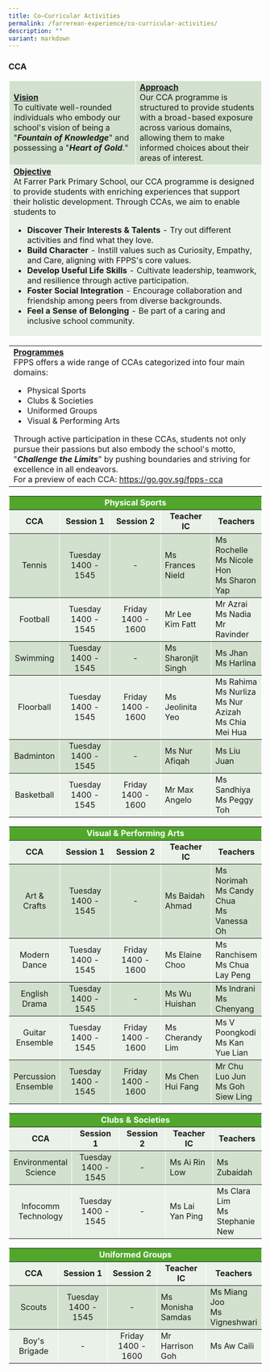 ```yaml
---
title: Co–Curricular Activities
permalink: /farrerean-experience/co-curricular-activities/
description: ""
variant: markdown
---
```

<h3>CCA</h3>
<font size="3">
<table border="1" style="width: 100%; border-collapse: collapse; border-style: solid; border-color: white;">
<tbody>
<tr>
<td bgcolor="d2e1ce" style="width: 50%; border: 1px solid white;"><span style="text-decoration: underline;"><strong>Vision</strong></span><br>
To cultivate well-rounded individuals who embody our school's vision of being a "<em><strong>Fountain of Knowledge</strong></em>" and possessing a "<em><strong>Heart of Gold</strong></em>."
</td>
<td bgcolor="d2e1ce" style="width: 50%; border: 1px solid white;"><span style="text-decoration: underline;"><strong>Approach</strong></span><br>
Our CCA programme is structured to provide students with a broad-based exposure across various domains, allowing them to make informed choices about their areas of interest.
</td>
</tr>
<tr>
<td bgcolor="eaf1e9" colspan="2" style="width: 100%;  border: 1px solid white;"><span style="text-decoration: underline;"><strong>Objective</strong></span><br>
At Farrer Park Primary School, our CCA programme is designed to provide students with enriching experiences that support their holistic development. Through CCAs, we aim to enable students to
<ul>
<li style="font-size:16px"><strong>Discover Their Interests &amp; Talents</strong>&nbsp;- Try out different activities and find what they love.</li>
<li style="font-size:16px"><strong>Build Character</strong>&nbsp;- Instill values such as Curiosity, Empathy, and Care, aligning with FPPS's core values.</li>
<li style="font-size:16px"><strong>Develop Useful Life Skills</strong>&nbsp;- Cultivate leadership, teamwork, and resilience through active participation.</li>
<li style="font-size:16px"><strong>Foster Social Integration</strong>&nbsp;- Encourage collaboration and friendship among peers from diverse backgrounds.</li>
<li style="font-size:16px"><strong>Feel a Sense of Belonging</strong>&nbsp;- Be part of a caring and inclusive school community.</li>
</ul>
</td>
</tr>
</tbody>
</table>
<table border="1" style="width: 100%; border-collapse: collapse; border-style: solid; border-color: white;">
<tbody>
<tr>
<td style="width: 100%;">
<span style="text-decoration: underline;"><strong>Programmes</strong></span><br>FPPS offers a wide range of CCAs categorized into four main domains:<strong><br></strong>
<ul>
<li style="font-size:16px">Physical Sports</li>
<li style="font-size:16px">Clubs &amp; Societies</li>
<li style="font-size:16px">Uniformed Groups</li>
<li style="font-size:16px">Visual &amp; Performing Arts</li>
</ul>
Through active participation in these CCAs, students not only pursue their passions but also embody the school's motto, "<em><strong>Challenge the Limits</strong></em>" by pushing boundaries and striving for excellence in all endeavors. <br>For a preview of each CCA: <a target="_blank" href="https://go.gov.sg/fpps-cca">https://go.gov.sg/fpps-cca</a></td>
</tr>
</tbody>
</table>
<table border="1" style="width: 100%; border-collapse: collapse; border-style: solid; border-color: white;">
<tbody>
<tr>
<td bgcolor="51a72c" colspan="5" style="width: 20%; text-align: center;"><span style="color: #ffffff;"><strong>Physical Sports</strong></span></td>
</tr>
<tr bgcolor="eaf1e9">
<td style="width: 20%; text-align: center;"><strong>CCA</strong></td>
<td style="width: 20%; text-align: center;"><strong>Session 1</strong></td>
<td style="width: 20%; text-align: center;"><strong>Session 2</strong></td>
<td style="width: 20%; text-align: center;"><strong>Teacher IC</strong></td>
<td style="width: 20%; text-align: center;"><strong>Teachers</strong></td>
</tr>
<tr bgcolor="d2e1ce">
<td style="width: 20%; text-align: center; vertical-align: middle;">Tennis</td>
<td style="width: 20%; text-align: center; vertical-align: middle;">Tuesday<br>1400 - 1545</td>
<td style="width: 20%; text-align: center; vertical-align: middle;">-</td>
<td style="width: 20%; vertical-align: middle;">Ms Frances Nield</td>
<td style="width: 20%; vertical-align: middle;">Ms Rochelle<br>Ms Nicole Hon<br>Ms Sharon Yap</td>
</tr>
<tr bgcolor="eaf1e9">
<td style="width: 20%; text-align: center; vertical-align: middle;">Football</td>
<td style="width: 20%; text-align: center; vertical-align: middle;">Tuesday<br>1400 - 1545</td>
<td style="width: 20%; text-align: center; vertical-align: middle;">Friday<br>1400 - 1600</td>
<td style="width: 20%; vertical-align: middle;">Mr Lee Kim Fatt</td>
<td style="width: 20%; vertical-align: middle;">Mr Azrai<br>Ms Nadia<br>Mr Ravinder</td>
</tr>
 <tr bgcolor="d2e1ce">
<td style="width: 20%; text-align: center; vertical-align: middle;">Swimming</td>
<td style="width: 20%; text-align: center; vertical-align: middle;">Tuesday<br>1400 - 1545</td>
<td style="width: 20%; text-align: center; vertical-align: middle;">-</td>
<td style="width: 20%; vertical-align: middle;">Ms Sharonjit Singh</td>
<td style="width: 20%; vertical-align: middle;">Ms Jhan<br>Ms Harlina</td>
</tr>
<tr bgcolor="eaf1e9">
<td style="width: 20%; text-align: center; vertical-align: middle;">Floorball</td>
<td style="width: 20%; text-align: center; vertical-align: middle;">Tuesday<br>1400 - 1545</td>
<td style="width: 20%; text-align: center; vertical-align: middle;">Friday<br>1400 - 1600</td>
<td style="width: 20%; vertical-align: middle;">Ms Jeolinita Yeo</td>
<td style="width: 20%; vertical-align: middle;">Ms Rahima<br>Ms Nurliza<br>Ms Nur Azizah<br>Ms Chia Mei Hua</td>
</tr>
<tr bgcolor="d2e1ce">
<td style="width: 20%; text-align: center; vertical-align: middle;">Badminton</td>
<td style="width: 20%; text-align: center; vertical-align: middle;">Tuesday<br>1400 - 1545</td>
<td style="width: 20%; text-align: center; vertical-align: middle;">-</td>
<td style="width: 20%; vertical-align: middle;">Ms Nur Afiqah</td>
<td style="width: 20%; vertical-align: middle;">Ms Liu Juan</td>
</tr>
<tr bgcolor="eaf1e9">
<td style="width: 20%; text-align: center; vertical-align: middle;">Basketball</td>
<td style="width: 20%; text-align: center; vertical-align: middle;">Tuesday<br>1400 - 1545</td>
<td style="width: 20%; text-align: center; vertical-align: middle;">Friday<br>1400 - 1600</td>
<td style="width: 20%; vertical-align: middle;">Mr Max Angelo</td>
<td style="width: 20%;">Ms Sandhiya<br>Ms Peggy Toh</td>
</tr>
</tbody>
</table>
<table border="1" style="width: 100%; border-collapse: collapse; border-style: solid; border-color: white;">
<tbody>
<tr>
<td bgcolor="51a72c" colspan="5" style="width: 20%; text-align: center;"><span style="color: #ffffff;"><strong>Visual &amp; Performing Arts</strong></span></td>
</tr>
<tr bgcolor="eaf1e9">
<td style="width: 20%; text-align: center;"><strong>CCA</strong></td>
<td style="width: 20%; text-align: center;"><strong>Session 1</strong></td>
<td style="width: 20%; text-align: center;"><strong>Session 2</strong></td>
<td style="width: 20%; text-align: center;"><strong>Teacher IC</strong></td>
<td style="width: 20%; text-align: center;"><strong>Teachers</strong></td>
</tr>
<tr bgcolor="d2e1ce">
<td style="width: 20%; text-align: center; vertical-align: middle;">Art &amp; Crafts</td>
<td style="width: 20%; text-align: center; vertical-align: middle;">Tuesday<br>1400 - 1545</td>
<td style="width: 20%; text-align: center; vertical-align: middle;">-</td>
<td style="width: 20%; vertical-align: middle;">Ms Baidah Ahmad</td>
<td style="width: 20%;">Ms Norimah<br>Ms Candy Chua<br>Ms Vanessa Oh</td>
</tr>
<tr bgcolor="eaf1e9">
<td style="width: 20%; text-align: center; vertical-align: middle;">Modern Dance</td>
<td style="width: 20%; text-align: center; vertical-align: middle;">Tuesday<br>1400 - 1545</td>
<td style="width: 20%; text-align: center; vertical-align: middle;">Friday<br>1400 - 1600</td>
<td style="width: 20%; vertical-align: middle;">Ms Elaine Choo</td>
<td style="width: 20%; vertical-align: middle;">Ms Ranchisem<br>Ms Chua Lay Peng</td>
</tr>
<tr bgcolor="d2e1ce">
<td style="width: 20%; text-align: center; vertical-align: middle;">English Drama</td>
<td style="width: 20%; text-align: center; vertical-align: middle;">Tuesday<br>1400 - 1545</td>
<td style="width: 20%; text-align: center; vertical-align: middle;">-</td>
<td style="width: 20%; vertical-align: middle;">Ms Wu Huishan</td>
<td style="width: 20%; vertical-align: middle;">Ms Indrani<br>Ms Chenyang</td>
</tr>
<tr bgcolor="eaf1e9">
<td style="width: 20%; text-align: center; vertical-align: middle;">Guitar Ensemble</td>
<td style="width: 20%; text-align: center; vertical-align: middle;">Tuesday<br>1400 - 1545</td>
<td style="width: 20%; text-align: center; vertical-align: middle;">Friday<br>1400 - 1600</td>
<td style="width: 20%; vertical-align: middle;">Ms Cherandy Lim</td>
<td style="width: 20%; vertical-align: middle;">Ms V Poongkodi<br>Ms Kan Yue Lian</td>
</tr>
<tr bgcolor="d2e1ce">
<td style="width: 20%; text-align: center; vertical-align: middle;">Percussion Ensemble</td>
<td style="width: 20%; text-align: center; vertical-align: middle;">Tuesday<br>1400 - 1545</td>
<td style="width: 20%; text-align: center; vertical-align: middle;">Friday<br>1400 - 1600</td>
<td style="width: 20%; vertical-align: middle;">Ms Chen Hui Fang</td>
<td style="width: 20%; vertical-align: middle;">Mr Chu Luo Jun<br>Ms Goh Siew Ling</td>
</tr>
</tbody>
</table>
<table border="1" style="width: 100%; border-collapse: collapse; border-style: solid; border-color: white;">
<tbody>
<tr>
<td bgcolor="51a72c" colspan="5" style="width: 20%; text-align: center;"><span style="color: #ffffff;"><strong>Clubs &amp; Societies</strong></span></td>
</tr>
<tr bgcolor="eaf1e9">
<td style="width: 20%; text-align: center;"><strong>CCA</strong></td>
<td style="width: 20%; text-align: center;"><strong>Session 1</strong></td>
<td style="width: 20%; text-align: center;"><strong>Session 2</strong></td>
<td style="width: 20%; text-align: center;"><strong>Teacher IC</strong></td>
<td style="width: 20%; text-align: center;"><strong>Teachers</strong></td>
</tr>
<tr bgcolor="d2e1ce">
<td style="width: 20%; text-align: center; vertical-align: middle;">Environmental Science</td>
<td style="width: 20%; text-align: center; vertical-align: middle;">Tuesday<br>1400 - 1545</td>
<td style="width: 20%; text-align: center; vertical-align: middle;">-</td>
<td style="width: 20%; vertical-align: middle;">Ms Ai Rin Low</td>
<td style="width: 20%; vertical-align: middle;">Ms Zubaidah</td>
</tr>
<tr bgcolor="eaf1e9">
<td style="width: 20%; text-align: center; vertical-align: middle;">Infocomm Technology</td>
<td style="width: 20%; text-align: center; vertical-align: middle;">Tuesday<br>1400 - 1545</td>
<td style="width: 20%; text-align: center; vertical-align: middle;">-</td>
<td style="width: 20%; vertical-align: middle;">Ms Lai Yan Ping</td>
<td style="width: 20%;">Ms Clara Lim<br>Ms Stephanie New</td>
</tr>
</tbody>
</table>
<table border="1" style="width: 100%; border-collapse: collapse; border-style: solid; border-color: white;">
<tbody>
<tr>
<td bgcolor="51a72c" colspan="5" style="width: 20%; text-align: center;"><span style="color: #ffffff;"><strong>Uniformed Groups</strong></span></td>
</tr>
<tr bgcolor="eaf1e9">
<td style="width: 20%; text-align: center;"><strong>CCA</strong></td>
<td style="width: 20%; text-align: center;"><strong>Session 1</strong></td>
<td style="width: 20%; text-align: center;"><strong>Session 2</strong></td>
<td style="width: 20%; text-align: center;"><strong>Teacher IC</strong></td>
<td style="width: 20%; text-align: center;"><strong>Teachers</strong></td>
</tr>
<tr bgcolor="d2e1ce">
<td style="width: 20%; text-align: center; vertical-align: middle;">Scouts</td>
<td style="width: 20%; text-align: center; vertical-align: middle;">Tuesday<br>1400 - 1545</td>
<td style="width: 20%; text-align: center; vertical-align: middle;">-</td>
<td style="width: 20%; vertical-align: middle;">Ms Monisha Samdas</td>
<td style="width: 20%; vertical-align: middle;">Ms Miang Joo<br>Ms Vigneshwari</td>
</tr>
<tr bgcolor="eaf1e9">
<td style="width: 20%; text-align: center; vertical-align: middle;">Boy's Brigade</td>
<td style="width: 20%; text-align: center; vertical-align: middle;">-</td>
<td style="width: 20%; text-align: center; vertical-align: middle;">Friday<br>1400 - 1600</td>
<td style="width: 20%; vertical-align: middle;">Mr Harrison Goh</td>
<td style="width: 20%;">Ms Aw Caili</td>
</tr>
</tbody>
</table>
</font>
